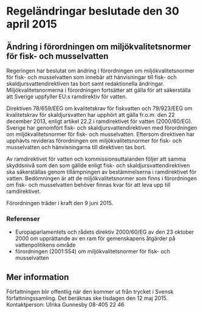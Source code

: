 # Regeländringar beslutade den 30 april 2015

## Ändring i förordningen om miljökvalitetsnormer för fisk- och musselvatten

Regeringen har beslutat om ändring i förordningen om miljökvalitetsnormer för fisk- och musselvatten som innebär att hänvisningar till fisk- och skaldjursvattendirektiven tas bort samt redaktionella ändringar. Miljökvalitetsnormerna i förordningen fortsätter att gälla för att säkerställa att Sverige uppfyller EU:s ramdirektiv för vatten.

Direktiven 78/659/EEG om kvalitetskrav för fiskvatten och 79/923/EEG om kvalitetskrav för skaldjursvatten har upphört att gälla fr.o.m. den 22 december 2013, enligt artikel 22.2 i ramdirektivet för vatten (2000/60/EG). Sverige har genomfört fisk- och skaldjursvattendirektiven med förordningen om miljökvalitetsnormer för fisk- och musselvatten. Eftersom direktiven har upphävts revideras förordningen om miljökvalitetsnormer för fisk- och musselvatten och hänvisningarna till direktiven tas bort.

Av ramdirektivet för vatten och kommissionsuttalanden följer att samma skyddsnivå som den som gällde enligt fisk- och skaldjursvattendirektiven ska säkerställas genom tillämpningen av bestämmelserna i ramdirektivet för vatten. Bedömningen är att de miljökvalitetsnormer som finns i förordningen om fisk- och musselvatten behöver finnas kvar för att leva upp till ramdirektivet.

Förordningen träder i kraft den 9 juni 2015.

### Referenser

* Europaparlamentets och rådets direktiv 2000/60/EG av den 23 oktober 2000 om upprättande av en ram för gemenskapens åtgärder på vattenpolitikens område
* förordningen (2001:554) om miljökvalitetsnormer för fisk- och musselvatten

## Mer information

Författningen blir offentlig när den kommer ut från trycket i Svensk författningssamling. Det beräknas ske tisdagen den 12 maj 2015.
Kontaktperson: Ulrika Gunnesby 08-405 22 46

